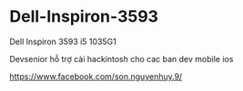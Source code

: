 # Dell-Inspiron-3593

Dell Inspiron 3593 i5 1035G1

Devsenior hỗ trợ cài hackintosh cho cac ban dev mobile ios

https://www.facebook.com/son.nguyenhuy.9/
